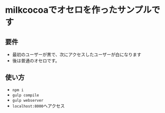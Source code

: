 # milkcocoaでオセロを作ったサンプルです

## 要件

- 最初のユーザーが黒で、次にアクセスしたユーザーが白になります
- 後は普通のオセロです。

## 使い方

- `npm i`
- `gulp compile`
- `gulp webserver`
- `localhost:8000`へアクセス
